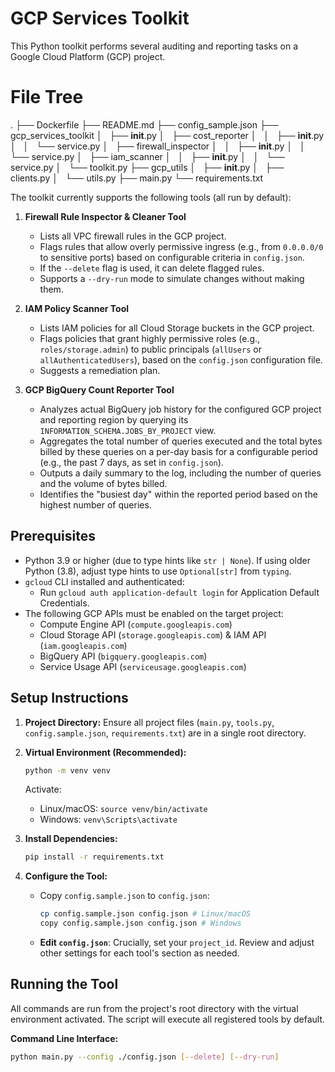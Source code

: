 # GCP Services Toolkit

This Python toolkit performs several auditing and reporting tasks on a Google Cloud Platform (GCP) project.

# File Tree
.
├── Dockerfile
├── README.md
├── config_sample.json
├── gcp_services_toolkit
│   ├── __init__.py
│   ├── cost_reporter
│   │   ├── __init__.py
│   │   └── service.py
│   ├── firewall_inspector
│   │   ├── __init__.py
│   │   └── service.py
│   ├── iam_scanner
│   │   ├── __init__.py
│   │   └── service.py
│   └── toolkit.py
├── gcp_utils
│   ├── __init__.py
│   ├── clients.py
│   └── utils.py
├── main.py
└── requirements.txt

The toolkit currently supports the following tools (all run by default):

1.  **Firewall Rule Inspector & Cleaner Tool**
    * Lists all VPC firewall rules in the GCP project.
    * Flags rules that allow overly permissive ingress (e.g., from `0.0.0.0/0` to sensitive ports) based on configurable criteria in `config.json`.
    * If the `--delete` flag is used, it can delete flagged rules.
    * Supports a `--dry-run` mode to simulate changes without making them.

2.  **IAM Policy Scanner Tool**
    * Lists IAM policies for all Cloud Storage buckets in the GCP project.
    * Flags policies that grant highly permissive roles (e.g., `roles/storage.admin`) to public principals (`allUsers` or `allAuthenticatedUsers`), based on the `config.json` configuration file.
    * Suggests a remediation plan.

3.  **GCP BigQuery Count Reporter Tool**
    * Analyzes actual BigQuery job history for the configured GCP project and reporting region by querying its `INFORMATION_SCHEMA.JOBS_BY_PROJECT` view.
    * Aggregates the total number of queries executed and the total bytes billed by these queries on a per-day basis for a configurable period (e.g., the past 7 days, as set in `config.json`).
    * Outputs a daily summary to the log, including the number of queries and the volume of bytes billed.
    * Identifies the "busiest day" within the reported period based on the highest number of queries.

## Prerequisites

* Python 3.9 or higher (due to type hints like `str | None`). If using older Python (3.8), adjust type hints to use `Optional[str]` from `typing`.
* `gcloud` CLI installed and authenticated:
    * Run `gcloud auth application-default login` for Application Default Credentials.
* The following GCP APIs must be enabled on the target project:
    * Compute Engine API (`compute.googleapis.com`)
    * Cloud Storage API (`storage.googleapis.com`) & IAM API (`iam.googleapis.com`)
    * BigQuery API (`bigquery.googleapis.com`)
    * Service Usage API (`serviceusage.googleapis.com`)

## Setup Instructions

1.  **Project Directory:**
    Ensure all project files (`main.py`, `tools.py`, `config.sample.json`, `requirements.txt`) are in a single root directory.

2.  **Virtual Environment (Recommended):**
    ```bash
    python -m venv venv
    ```
    Activate:
    * Linux/macOS: `source venv/bin/activate`
    * Windows: `venv\Scripts\activate`

3.  **Install Dependencies:**
    ```bash
    pip install -r requirements.txt
    ```

4.  **Configure the Tool:**
    * Copy `config.sample.json` to `config.json`:
        ```bash
        cp config.sample.json config.json # Linux/macOS
        copy config.sample.json config.json # Windows
        ```
    * **Edit `config.json`**: Crucially, set your `project_id`. Review and adjust other settings for each tool's section as needed.

## Running the Tool
All commands are run from the project's root directory with the virtual environment activated. The script will execute all registered tools by default.

**Command Line Interface:**
```bash
python main.py --config ./config.json [--delete] [--dry-run]
